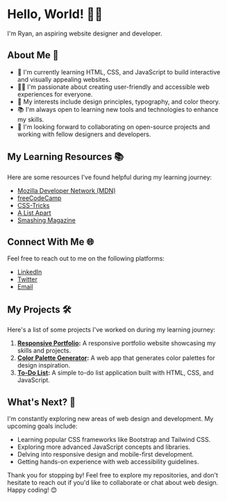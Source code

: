 # Hello, World! 👋🌐

I'm Ryan, an aspiring website designer and developer.

## About Me 📝

- 🌱 I'm currently learning HTML, CSS, and JavaScript to build interactive and visually appealing websites.
- 👨‍💻 I'm passionate about creating user-friendly and accessible web experiences for everyone.
- 🎨 My interests include design principles, typography, and color theory.
- 📚 I'm always open to learning new tools and technologies to enhance my skills.
- 💼 I'm looking forward to collaborating on open-source projects and working with fellow designers and developers.

## My Learning Resources 📚

Here are some resources I've found helpful during my learning journey:

- [Mozilla Developer Network (MDN)](https://developer.mozilla.org/)
- [freeCodeCamp](https://www.freecodecamp.org/)
- [CSS-Tricks](https://css-tricks.com/)
- [A List Apart](https://alistapart.com/)
- [Smashing Magazine](https://www.smashingmagazine.com/)

## Connect With Me 🌐

Feel free to reach out to me on the following platforms:

- [LinkedIn](https://www.linkedin.com/in/your-linkedin-url/)
- [Twitter](https://twitter.com/your-twitter-handle/)
- [Email](mailto:your-email-address@example.com)

## My Projects 🛠️

Here's a list of some projects I've worked on during my learning journey:

1. **[Responsive Portfolio](https://github.com/yourusername/responsive-portfolio):** A responsive portfolio website showcasing my skills and projects.
2. **[Color Palette Generator](https://github.com/yourusername/color-palette-generator):** A web app that generates color palettes for design inspiration.
3. **[To-Do List](https://github.com/yourusername/to-do-list):** A simple to-do list application built with HTML, CSS, and JavaScript.

## What's Next? 🤔

I'm constantly exploring new areas of web design and development. My upcoming goals include:

- Learning popular CSS frameworks like Bootstrap and Tailwind CSS.
- Exploring more advanced JavaScript concepts and libraries.
- Delving into responsive design and mobile-first development.
- Getting hands-on experience with web accessibility guidelines.

Thank you for stopping by! Feel free to explore my repositories, and don't hesitate to reach out if you'd like to collaborate or chat about web design. Happy coding! 😊

